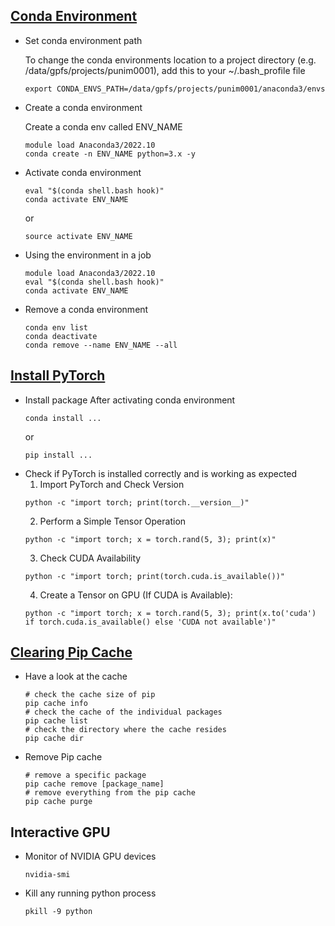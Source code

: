 
## [Conda Environment](https://dashboard.hpc.unimelb.edu.au/software/anaconda/)

- Set conda environment path 

  To change the conda environments location to a project directory (e.g. /data/gpfs/projects/punim0001), add this to your ~/.bash_profile file
  ```
  export CONDA_ENVS_PATH=/data/gpfs/projects/punim0001/anaconda3/envs
  ```
- Create a conda environment
  
  Create a conda env called ENV_NAME
  ```
  module load Anaconda3/2022.10
  conda create -n ENV_NAME python=3.x -y
  ```
- Activate conda environment
  ```
  eval "$(conda shell.bash hook)"
  conda activate ENV_NAME
  ```
  or
  ```
  source activate ENV_NAME
  ```
- Using the environment in a job
  ```
  module load Anaconda3/2022.10
  eval "$(conda shell.bash hook)"
  conda activate ENV_NAME
  ```
- Remove a conda environment
  ```
  conda env list
  conda deactivate
  conda remove --name ENV_NAME --all
  ```
## [Install PyTorch](https://pytorch.org/)
- Install package
  After activating conda environment
  ```
  conda install ...
  ```
  or
  ```
  pip install ...
  ```
- Check if PyTorch is installed correctly and is working as expected
  1. Import PyTorch and Check Version
  ```
  python -c "import torch; print(torch.__version__)"
  ```
  2. Perform a Simple Tensor Operation
  ```
  python -c "import torch; x = torch.rand(5, 3); print(x)"
  ```
  3. Check CUDA Availability
  ```
  python -c "import torch; print(torch.cuda.is_available())"
  ```
  4. Create a Tensor on GPU (If CUDA is Available):
  ```
  python -c "import torch; x = torch.rand(5, 3); print(x.to('cuda') if torch.cuda.is_available() else 'CUDA not available')"
  ```

## [Clearing Pip Cache](https://linuxhandbook.com/clear-pip-cache/)

- Have a look at the cache
  ```
  # check the cache size of pip
  pip cache info
  # check the cache of the individual packages
  pip cache list
  # check the directory where the cache resides
  pip cache dir
  ```
- Remove Pip cache
  ```
  # remove a specific package
  pip cache remove [package_name]
  # remove everything from the pip cache
  pip cache purge 
  ```
## Interactive GPU
- Monitor of NVIDIA GPU devices
  ```
  nvidia-smi
  ```
- Kill any running python process
  ```
  pkill -9 python
  ```
